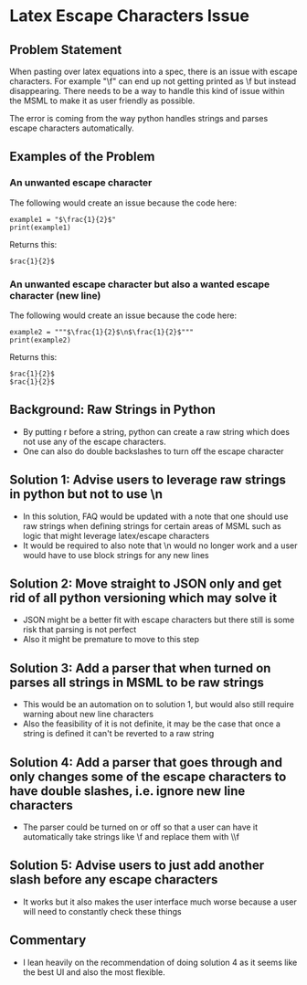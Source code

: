# Latex Escape Characters Issue

## Problem Statement

When pasting over latex equations into a spec, there is an issue with escape characters. For example "\f" can end up not getting printed as \f but instead disappearing. There needs to be a way to handle this kind of issue within the MSML to make it as user friendly as possible.

The error is coming from the way python handles strings and parses escape characters automatically.

## Examples of the Problem

### An unwanted escape character

The following would create an issue because the code here:

    example1 = "$\frac{1}{2}$"
    print(example1)

Returns this:

    $rac{1}{2}$

### An unwanted escape character but also a wanted escape character (new line)

The following would create an issue because the code here:

    example2 = """$\frac{1}{2}$\n$\frac{1}{2}$"""
    print(example2)

Returns this:

    $rac{1}{2}$
    $rac{1}{2}$

## Background: Raw Strings in Python

- By putting r before a string, python can create a raw string which does not use any of the escape characters.
- One can also do double backslashes to turn off the escape character

## Solution 1: Advise users to leverage raw strings in python but not to use \n

- In this solution, FAQ would be updated with a note that one should use raw strings when defining strings for certain areas of MSML such as logic that might leverage latex/escape characters
- It would be required to also note that \n would no longer work and a user would have to use block strings for any new lines

## Solution 2: Move straight to JSON only and get rid of all python versioning which may solve it
- JSON might be a better fit with escape characters but there still is some risk that parsing is not perfect
- Also it might be premature to move to this step

## Solution 3: Add a parser that when turned on parses all strings in MSML to be raw strings
- This would be an automation on to solution 1, but would also still require warning about new line characters
- Also the feasibility of it is not definite, it may be the case that once a string is defined it can't be reverted to a raw string

## Solution 4: Add a parser that goes through and only changes some of the escape characters to have double slashes, i.e. ignore new line characters
- The parser could be turned on or off so that a user can have it automatically take strings like \f and replace them with \\\f

## Solution 5: Advise users to just add another slash before any escape characters
- It works but it also makes the user interface much worse because a user will need to constantly check these things

## Commentary

- I lean heavily on the recommendation of doing solution 4 as it seems like the best UI and also the most flexible.

